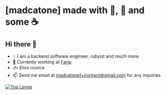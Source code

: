 # [madcatone] made with :pizza:, :cake: and some :coffee:

## Hi there 👋

- 💡 I am a backend software engineer, rubyist and much more
- 🔭 Currently working at [Faria](https://www.faria.org/)
- ✍️  Elixir novice
- 📫 Send me email at madcatone1+contact@gmail.com for any inquiries.

[![Top Langs](https://github-readme-stats.vercel.app/api/top-langs/?username=madcatone&layout=compact)](https://github.com/anuraghazra/github-readme-stats)
